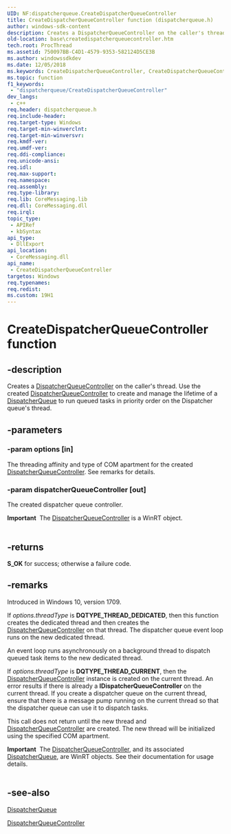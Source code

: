 ```yaml
---
UID: NF:dispatcherqueue.CreateDispatcherQueueController
title: CreateDispatcherQueueController function (dispatcherqueue.h)
author: windows-sdk-content
description: Creates a DispatcherQueueController on the caller's thread. Use the created DispatcherQueueController to create and manage the lifetime of a DispatcherQueue to run queued tasks in priority order on the Dispatcher queue's thread.
old-location: base\createdispatcherqueuecontroller.htm
tech.root: ProcThread
ms.assetid: 750097BB-C4D1-4579-9353-582124D5CE3B
ms.author: windowssdkdev
ms.date: 12/05/2018
ms.keywords: CreateDispatcherQueueController, CreateDispatcherQueueController function, base.createdispatcherqueuecontroller, dispatcherqueue/CreateDispatcherQueueController
ms.topic: function
f1_keywords: 
 - "dispatcherqueue/CreateDispatcherQueueController"
dev_langs:
 - c++
req.header: dispatcherqueue.h
req.include-header: 
req.target-type: Windows
req.target-min-winverclnt: 
req.target-min-winversvr: 
req.kmdf-ver: 
req.umdf-ver: 
req.ddi-compliance: 
req.unicode-ansi: 
req.idl: 
req.max-support: 
req.namespace: 
req.assembly: 
req.type-library: 
req.lib: CoreMessaging.lib
req.dll: CoreMessaging.dll
req.irql: 
topic_type:
 - APIRef
 - kbSyntax
api_type:
 - DllExport
api_location:
 - CoreMessaging.dll
api_name:
 - CreateDispatcherQueueController
targetos: Windows
req.typenames: 
req.redist: 
ms.custom: 19H1
---
```


# CreateDispatcherQueueController function


## -description


Creates a <a href="https://docs.microsoft.com/uwp/api/windows.system.dispatcherqueuecontroller">DispatcherQueueController</a> on the caller's thread. Use the created <a href="https://docs.microsoft.com/uwp/api/windows.system.dispatcherqueuecontroller">DispatcherQueueController</a> to create and manage the lifetime of a <a href="https://docs.microsoft.com/uwp/api/windows.system.dispatcherqueue">DispatcherQueue</a> to run queued tasks in priority order on the Dispatcher queue's thread.


## -parameters




### -param options [in]

The threading affinity and type of COM apartment for the created <a href="https://docs.microsoft.com/uwp/api/windows.system.dispatcherqueuecontroller">DispatcherQueueController</a>. See remarks for details.


### -param dispatcherQueueController [out]

The created dispatcher queue controller. 

<div class="alert"><b>Important</b>  The <a href="https://docs.microsoft.com/uwp/api/windows.system.dispatcherqueuecontroller">DispatcherQueueController</a> is a WinRT object.</div>
<div> </div>

## -returns



<b>S_OK</b> for success; otherwise a failure code.




## -remarks



Introduced in Windows 10, version 1709.

 If  <i>options.threadType</i> is <b>DQTYPE_THREAD_DEDICATED</b>, then this function  creates the dedicated thread and then creates the  <a href="https://docs.microsoft.com/uwp/api/windows.system.dispatcherqueuecontroller">DispatcherQueueController</a> on that thread. The dispatcher queue event loop runs on the new dedicated thread.

An event loop runs asynchronously on a background thread to dispatch
queued task items to the new dedicated thread.

 If <i>options.threadType</i> is  <b>DQTYPE_THREAD_CURRENT</b>, then the <a href="https://docs.microsoft.com/uwp/api/windows.system.dispatcherqueuecontroller">DispatcherQueueController</a> instance is created on the current thread. An error results if there is already 
a <b>IDispatcherQueueController</b> on the current thread. If you create a dispatcher queue on the current thread, ensure that there is a message pump running on the current thread so that the dispatcher queue can use it to dispatch tasks.

This call does not return until the new thread and <a href="https://docs.microsoft.com/uwp/api/windows.system.dispatcherqueuecontroller">DispatcherQueueController</a> are created. The new thread will be initialized using the specified COM apartment.

<div class="alert"><b>Important</b>  The <a href="https://docs.microsoft.com/uwp/api/windows.system.dispatcherqueuecontroller">DispatcherQueueController</a>, and its associated <a href="https://docs.microsoft.com/uwp/api/windows.system.dispatcherqueue">DispatcherQueue</a>, are WinRT objects. See their documentation for usage details.</div>
<div> </div>



## -see-also




<a href="https://docs.microsoft.com/uwp/api/windows.system.dispatcherqueue">DispatcherQueue</a>



<a href="https://docs.microsoft.com/uwp/api/windows.system.dispatcherqueuecontroller">DispatcherQueueController</a>
 

 

